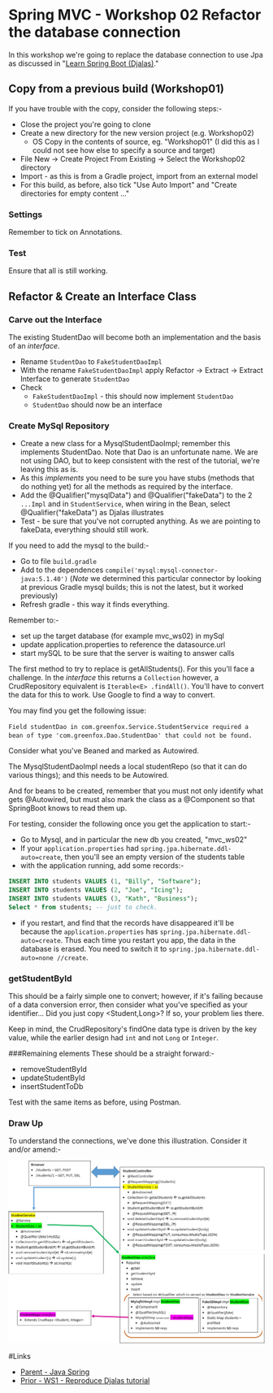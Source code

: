 # Spring MVC - Workshop 02 Refactor the database connection
In this workshop we're going to replace the database connection to use Jpa as discussed in "[Learn Spring Boot (Djalas)](https://www.youtube.com/watch?v=Ke7Tr4RgRTs&t=2695)."

## Copy from a previous build (Workshop01)

If you have trouble with the copy, consider the following steps:-
- Close the project you're going to clone
- Create a new directory for the new version project (e.g. Workshop02)
  - OS Copy in the contents of source, eg. "Workshop01" (I did this as I could not see how else to specify a source and target)
- File New -> Create Project From Existing -> Select the Workshop02 directory
- Import - as this is from a Gradle project, import from an external model
- For this build, as before, also tick "Use Auto Import" and "Create directories for empty content ..."

### Settings
Remember to tick on Annotations.

### Test
Ensure that all is still working.

## Refactor &amp; Create an Interface Class

### Carve out the Interface
The existing StudentDao will become both an implementation and the basis of an *interface*.
- Rename `StudentDao` to `FakeStudentDaoImpl`
- With the rename `FakeStudentDaoImpl` apply Refactor -> Extract -> Extract Interface to generate `StudentDao`
- Check
  - `FakeStudentDaoImpl` - this should now implement `StudentDao`
  - `StudentDao` should now be an interface

### Create MySql Repository

- Create a new class for a MysqlStudentDaoImpl; remember this implements StudentDao.  Note that Dao is an unfortunate name.  We are not using DAO, but to keep consistent with the rest of the tutorial, we're leaving this as is.  
- As this *implements* you need to be sure you have stubs (methods that do nothing yet) for all the methods as required by the interface.
- Add the @Qualifier("mysqlData") and @Qualifier("fakeData") to the 2 `...Impl` and in `StudentService`, when wiring in the Bean, select @Qualifier("fakeData") as Djalas illustrates
- Test - be sure that you've not corrupted anything.  As we are pointing to fakeData, everything should still work.

If you need to add the mysql to the build:-
- Go to file `build.gradle`
- Add to the dependences `compile('mysql:mysql-connector-java:5.1.40')` (_Note_ we determined this particular connector by looking at previous Gradle mysql builds; this is not the latest, but it worked previously)
- Refresh gradle - this way it finds everything.

Remember to:-
- set up the target database (for example mvc_ws02) in mySql
- update application.properties to reference the datasource.url
- start mySQL to be sure that the server is waiting to answer calls

The first method to try to replace is getAllStudents().  For this you'll face a challenge.  In the *interface* this returns a `Collection` however, a CrudRepository equivalent is `Iterable<E> .findAll()`.  You'll have to convert the data for this to work.  Use Google to find a way to convert.

You may find you get the following issue:

`
Field studentDao in com.greenfox.Service.StudentService required a bean of type 'com.greenfox.Dao.StudentDao' that could not be found.
`

Consider what you've Beaned and marked as Autowired.

The MysqlStudentDaoImpl needs a local studentRepo (so that it can do various things); and this needs to be Autowired.

And for beans to be created, remember that you must not only identify what gets @Autowired, but must also mark the class as a @Component so that SpringBoot knows to read them up.

For testing, consider the following once you get the application to start:-
- Go to Mysql, and in particular the new db you created, "mvc_ws02"
- If your `application.properties` had `spring.jpa.hibernate.ddl-auto=create`, then you'll see an empty version of the students table
- with the application running, add some records:-
```sql
INSERT INTO students VALUES (1, "Billy", "Software");
INSERT INTO students VALUES (2, "Joe", "Icing");
INSERT INTO students VALUES (3, "Kath", "Business");
Select * from students; -- just to check.
```
- if you restart, and find that the records have disappeared it'll be because the `application.properties` has `spring.jpa.hibernate.ddl-auto=create`.  Thus each time you restart you app, the data in the database is erased.  You need to switch it to `spring.jpa.hibernate.ddl-auto=none //create`.

### getStudentById
This should be a fairly simple one to convert; however, if it's failing because of a data conversion error, then consider what you've specified as your identifier...  Did you just copy <Student,Long>?  If so, your problem lies there.

Keep in mind, the CrudRepository's findOne data type is driven by the key value, while the earlier design had `int` and not `Long` or `Integer`.

###Remaining elements
These should be a straight forward:-
- removeStudentById
- updateStudentById
- insertStudentToDb

Test with the same items as before, using Postman.

### Draw Up
To understand the connections, we've done this illustration.  Consider it and/or amend:-

<img src="./workshop02A.jpg" >

#Links
- [Parent - Java Spring](../README.md)
- [Prior - WS1 - Reproduce Djalas tutorial](./Workshop01.md)

